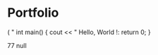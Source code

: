 # Portfolio
( " int main()
{
 cout  << " Hello, World !:
 return 0;
 }

<?xml version='1.0' encoding='UTF-8'?>
<WebScript v='30205'>
	<Variables>
	</Variables>
	<nextScriptId>77</nextScriptId>
	<Object>null</Object>
	<dataSources>
	</dataSources>
	<Script v='3'>
		<ver>14</ver>
		<id>1</id>
		<Summary v='3'>
			<played>12</played>
			<succeeded>12</succeeded>
			<maxResponseTime>74</maxResponseTime>
			<averageResponseTime>19</averageResponseTime>
		</Summary>
		<childCount>1</childCount>
		<ChildItems>
			<SuiteItem v='1'>
				<ver>14</ver>
				<id>4</id>
				<Summary v='3'>
					<played>12</played>
					<succeeded>12</succeeded>
					<maxResponseTime>74</maxResponseTime>
					<averageResponseTime>19</averageResponseTime>
				</Summary>
				<childCount>1</childCount>
				<ChildItems>
					<TestItem v='3'>
						<ver>14</ver>
						<id>3</id>
						<Summary v='3'>
							<played>12</played>
							<succeeded>12</succeeded>
							<maxResponseTime>74</maxResponseTime>
							<averageResponseTime>19</averageResponseTime>
						</Summary>
						<childCount>1</childCount>
						<ChildItems>
							<Step v='4'>
								<ver>14</ver>
								<id>2</id>
								<Summary v='3'>
									<played>12</played>
									<succeeded>12</succeeded>
									<maxResponseTime>74</maxResponseTime>
									<averageResponseTime>19</averageResponseTime>
								</Summary>
								<childCount>6</childCount>
								<ChildItems>
									<Request v='10'>
										<ver>14</ver>
										<id>7</id>
										<Summary v='3'>
											<played>2</played>
											<succeeded>2</succeeded>
											<maxResponseTime>74</maxResponseTime>
											<averageResponseTime>60</averageResponseTime>
										</Summary>
										<childCount>1</childCount>
										<ChildItems>
											<ResponsesItem v='4'>
												<ver>14</ver>
												<id>9</id>
												<Summary v='3'>
													<played>2</played>
													<succeeded>2</succeeded>
													<maxResponseTime>74</maxResponseTime>
													<averageResponseTime>60</averageResponseTime>
												</Summary>
												<childCount>2</childCount>
												<ChildItems>
													<Response v='3'>
														<ver>14</ver>
														<id>8</id>
														<Summary v='3'>
															<played>1</played>
															<succeeded>1</succeeded>
															<maxResponseTime>74</maxResponseTime>
															<averageResponseTime>74</averageResponseTime>
														</Summary>
														<timeMs>74</timeMs>
														<size>917</size>
														<encodedContent>false</encodedContent>
														<content>&lt;html&gt;
  &lt;head&gt;
    &lt;link rel=&quot;stylesheet&quot; type=&quot;text/css&quot; href=&quot;surfnstuff.css&quot;/&gt;
  &lt;body&gt;
    &lt;h2&gt;Badboy&apos;s Surf&apos;n Stuff Shop - Catalog&lt;/h2&gt;
    &lt;p style=&quot;margin-top: 10px;&quot;&gt;Choose from our great line of cool net gear:&lt;/p&gt;
    &lt;p style=&quot;margin-top: 10px; text-align: center&quot;&gt;
      &lt;table border=&quot;1&quot; cellspacing=&quot;0&quot; cellpadding=&quot;3&quot;&gt;
        &lt;tr&gt;
          &lt;td&gt;&lt;a href=&quot;ssbuy.html?item=0&quot; onclick=&quot;window.parent.surfnClick(&apos;item0&apos;)&quot;&gt;Surf&apos;n Net&lt;/a&gt; - $10.95&lt;/td&gt;
          &lt;td&gt;&lt;a href=&quot;ssbuy.html?item=1&quot; onclick=&quot;window.parent.surfnClick(&apos;item1&apos;)&quot;  &gt;Surf&apos;n Flippers&lt;/a&gt; - $13.50&lt;/td&gt;&lt;/tr&gt;
        &lt;tr&gt;
          &lt;td&gt;&lt;a href=&quot;ssbuy.html?item=2&quot; onclick=&quot;window.parent.surfnClick(&apos;item2&apos;)&quot;&gt;Surf&apos;n Headphones&lt;/a&gt; - $6.95&lt;/td&gt;
          &lt;td&gt;&lt;a href=&quot;ssbuy.html?item=3&quot; onclick=&quot;window.parent.surfnClick(&apos;item3&apos;)&quot;&gt;Surf&apos;n Towel&lt;/a&gt; - $12.00&lt;/td&gt;
        &lt;/tr&gt;
      &lt;/table&gt;
    &lt;/p&gt;
  &lt;/body&gt;
&lt;/html&gt;

</content>
														<totalSize>917</totalSize>
														<timeStamp>2017-11-09 13:35:22</timeStamp>
														<logContent/>
													</Response>
													<Response v='3'>
														<ver>14</ver>
														<id>71</id>
														<Summary v='3'>
															<played>1</played>
															<succeeded>1</succeeded>
															<maxResponseTime>46</maxResponseTime>
															<averageResponseTime>46</averageResponseTime>
														</Summary>
														<timeMs>46</timeMs>
														<size>917</size>
														<encodedContent>false</encodedContent>
														<content>&lt;html&gt;
  &lt;head&gt;
    &lt;link rel=&quot;stylesheet&quot; type=&quot;text/css&quot; href=&quot;surfnstuff.css&quot;/&gt;
  &lt;body&gt;
    &lt;h2&gt;Badboy&apos;s Surf&apos;n Stuff Shop - Catalog&lt;/h2&gt;
    &lt;p style=&quot;margin-top: 10px;&quot;&gt;Choose from our great line of cool net gear:&lt;/p&gt;
    &lt;p style=&quot;margin-top: 10px; text-align: center&quot;&gt;
      &lt;table border=&quot;1&quot; cellspacing=&quot;0&quot; cellpadding=&quot;3&quot;&gt;
        &lt;tr&gt;
          &lt;td&gt;&lt;a href=&quot;ssbuy.html?item=0&quot; onclick=&quot;window.parent.surfnClick(&apos;item0&apos;)&quot;&gt;Surf&apos;n Net&lt;/a&gt; - $10.95&lt;/td&gt;
          &lt;td&gt;&lt;a href=&quot;ssbuy.html?item=1&quot; onclick=&quot;window.parent.surfnClick(&apos;item1&apos;)&quot;  &gt;Surf&apos;n Flippers&lt;/a&gt; - $13.50&lt;/td&gt;&lt;/tr&gt;
        &lt;tr&gt;
          &lt;td&gt;&lt;a href=&quot;ssbuy.html?item=2&quot; onclick=&quot;window.parent.surfnClick(&apos;item2&apos;)&quot;&gt;Surf&apos;n Headphones&lt;/a&gt; - $6.95&lt;/td&gt;
          &lt;td&gt;&lt;a href=&quot;ssbuy.html?item=3&quot; onclick=&quot;window.parent.surfnClick(&apos;item3&apos;)&quot;&gt;Surf&apos;n Towel&lt;/a&gt; - $12.00&lt;/td&gt;
        &lt;/tr&gt;
      &lt;/table&gt;
    &lt;/p&gt;
  &lt;/body&gt;
&lt;/html&gt;

</content>
														<totalSize>917</totalSize>
														<timeStamp>2017-11-09 13:37:44</timeStamp>
														<logContent/>
													</Response>
												</ChildItems>
												<Summary v='3'>
													<maxResponseTime>0</maxResponseTime>
													<averageResponseTime>0</averageResponseTime>
												</Summary>
											</ResponsesItem>
										</ChildItems>
										<timeoutEnabled>false</timeoutEnabled>
										<Object>null</Object>
										<targetWindow/>
										<itemName/>
										<documentation/>
										<waitForPageToLoad>false</waitForPageToLoad>
										<sourceLocation/>
										<recordResponses>true</recordResponses>
										<quiescenceTimeMs>500</quiescenceTimeMs>
										<disabled>false</disabled>
										<ignoreErrors>false</ignoreErrors>
										<errorFilter/>
										<Object>null</Object>
										<host/>
										<path>C:/Program Files (x86)/Badboy/html/tutorial/sscatalog.html</path>
										<protocol>file</protocol>
										<resource/>
										<targetFrame>testsite</targetFrame>
										<isActive>1</isActive>
										<label/>
										<headers>Referer: file:///C:/Program%20Files%20(x86)/Badboy/html/tutorial/surfnstuff.html
</headers>
										<multipartBoundary/>
										<Object>null</Object>
										<lenientSubrequestCount>false</lenientSubrequestCount>
										<formCharset>windows-1252</formCharset>
										<method>1</method>
										<waitForSubRequests>false</waitForSubRequests>
									</Request>
									<Request v='10'>
										<ver>14</ver>
										<id>14</id>
										<Summary v='3'>
											<played>2</played>
											<succeeded>2</succeeded>
											<maxResponseTime>13</maxResponseTime>
											<averageResponseTime>12</averageResponseTime>
										</Summary>
										<childCount>2</childCount>
										<ChildItems>
											<ResponsesItem v='4'>
												<ver>14</ver>
												<id>17</id>
												<Summary v='3'>
													<played>2</played>
													<succeeded>2</succeeded>
													<maxResponseTime>13</maxResponseTime>
													<averageResponseTime>12</averageResponseTime>
												</Summary>
												<childCount>2</childCount>
												<ChildItems>
													<Response v='3'>
														<ver>14</ver>
														<id>16</id>
														<Summary v='3'>
															<played>1</played>
															<succeeded>1</succeeded>
															<maxResponseTime>13</maxResponseTime>
															<averageResponseTime>13</averageResponseTime>
														</Summary>
														<timeMs>13</timeMs>
														<size>1675</size>
														<encodedContent>false</encodedContent>
														<content>&lt;html&gt;
  &lt;head&gt;
    &lt;link rel=&quot;stylesheet&quot; type=&quot;text/css&quot; href=&quot;surfnstuff.css&quot;/&gt;
    &lt;script language=&quot;JavaScript&quot; src=&quot;ss.js&quot;&gt;&lt;/script&gt;
    &lt;script language=&quot;JavaScript&quot;&gt;
      function setItem() {
        var u = document.location.href.toString().split(&apos;?&apos;);
        if(u.length &amp;&amp; (u.length &gt; 1)) {
          var param = u[1].split(&apos;=&apos;);
          var item = parseInt(param[1]);
          document.getElementById(&apos;itemName&apos;).innerHTML=items[item].name;
          document.getElementById(&apos;itemPrice&apos;).innerHTML=items[item].price;
          setCookie(&apos;item&apos;,item);
        }
        else {
          item = getCookie(&apos;item&apos;);
          document.getElementById(&apos;itemName&apos;).innerHTML=items[item].name;
          document.getElementById(&apos;itemPrice&apos;).innerHTML=items[item].price;
        }
      }
    &lt;/script&gt;
  &lt;/head&gt;
  &lt;body onload=&quot;setItem();&quot;&gt;
    &lt;h2&gt;Badboy&apos;s Surf&apos;n Stuff Shop - Checkout&lt;/h2&gt;
    &lt;p&gt;What a great choice!&lt;/p&gt;
    &lt;p style=&quot;text-align: center; padding: 0px&quot;&gt;
    &lt;form name=&quot;buyForm&quot; action=&quot;ssthankyou.html&quot;&gt;
        &lt;input type=&quot;hidden&quot; name=&quot;item&quot; value=&quot;&quot;/&gt;
        &lt;table border=&quot;0&quot;&gt;
          &lt;tr&gt;&lt;td&gt;Item:&lt;/td&gt;&lt;td id=&quot;itemName&quot;&gt;Surf&apos;n Flippers&lt;/td&gt;&lt;/tr&gt;
          &lt;tr&gt;&lt;td&gt;Total:&lt;/td&gt;&lt;td id=&quot;itemPrice&quot;&gt;12.00&lt;/td&gt;&lt;/tr&gt;
          &lt;tr&gt;&lt;td &gt;Gift Wrapped? &lt;/td&gt;&lt;td&gt;&lt;input style=&quot;position: relative; top: 0px; height: 8px; margin: 0px; padding: 0px&quot; type=&quot;checkbox&quot; name=&quot;giftwrap&quot;/&gt;&lt;/td&gt;&lt;/tr&gt;
          &lt;tr&gt;&lt;td&gt;&amp;nbsp;&lt;/td&gt;&lt;td width=&quot;100px&quot; align=&quot;right&quot;&gt;&lt;input type=&quot;Submit&quot; onclick=&quot;window.parent.surfnClick(&apos;purchase&apos;);&quot; value=&quot;Purchase&quot;/&gt;&lt;/td&gt;&lt;/tr&gt;
        &lt;/table&gt;
      &lt;/form&gt;
    &lt;/p&gt;
  &lt;/body&gt;
&lt;/html&gt;

</content>
														<totalSize>1675</totalSize>
														<timeStamp>2017-11-09 13:35:31</timeStamp>
														<logContent/>
													</Response>
													<Response v='3'>
														<ver>14</ver>
														<id>72</id>
														<Summary v='3'>
															<played>1</played>
															<succeeded>1</succeeded>
															<maxResponseTime>10</maxResponseTime>
															<averageResponseTime>10</averageResponseTime>
														</Summary>
														<timeMs>10</timeMs>
														<size>1675</size>
														<encodedContent>false</encodedContent>
														<content>&lt;html&gt;
  &lt;head&gt;
    &lt;link rel=&quot;stylesheet&quot; type=&quot;text/css&quot; href=&quot;surfnstuff.css&quot;/&gt;
    &lt;script language=&quot;JavaScript&quot; src=&quot;ss.js&quot;&gt;&lt;/script&gt;
    &lt;script language=&quot;JavaScript&quot;&gt;
      function setItem() {
        var u = document.location.href.toString().split(&apos;?&apos;);
        if(u.length &amp;&amp; (u.length &gt; 1)) {
          var param = u[1].split(&apos;=&apos;);
          var item = parseInt(param[1]);
          document.getElementById(&apos;itemName&apos;).innerHTML=items[item].name;
          document.getElementById(&apos;itemPrice&apos;).innerHTML=items[item].price;
          setCookie(&apos;item&apos;,item);
        }
        else {
          item = getCookie(&apos;item&apos;);
          document.getElementById(&apos;itemName&apos;).innerHTML=items[item].name;
          document.getElementById(&apos;itemPrice&apos;).innerHTML=items[item].price;
        }
      }
    &lt;/script&gt;
  &lt;/head&gt;
  &lt;body onload=&quot;setItem();&quot;&gt;
    &lt;h2&gt;Badboy&apos;s Surf&apos;n Stuff Shop - Checkout&lt;/h2&gt;
    &lt;p&gt;What a great choice!&lt;/p&gt;
    &lt;p style=&quot;text-align: center; padding: 0px&quot;&gt;
    &lt;form name=&quot;buyForm&quot; action=&quot;ssthankyou.html&quot;&gt;
        &lt;input type=&quot;hidden&quot; name=&quot;item&quot; value=&quot;&quot;/&gt;
        &lt;table border=&quot;0&quot;&gt;
          &lt;tr&gt;&lt;td&gt;Item:&lt;/td&gt;&lt;td id=&quot;itemName&quot;&gt;Surf&apos;n Flippers&lt;/td&gt;&lt;/tr&gt;
          &lt;tr&gt;&lt;td&gt;Total:&lt;/td&gt;&lt;td id=&quot;itemPrice&quot;&gt;12.00&lt;/td&gt;&lt;/tr&gt;
          &lt;tr&gt;&lt;td &gt;Gift Wrapped? &lt;/td&gt;&lt;td&gt;&lt;input style=&quot;position: relative; top: 0px; height: 8px; margin: 0px; padding: 0px&quot; type=&quot;checkbox&quot; name=&quot;giftwrap&quot;/&gt;&lt;/td&gt;&lt;/tr&gt;
          &lt;tr&gt;&lt;td&gt;&amp;nbsp;&lt;/td&gt;&lt;td width=&quot;100px&quot; align=&quot;right&quot;&gt;&lt;input type=&quot;Submit&quot; onclick=&quot;window.parent.surfnClick(&apos;purchase&apos;);&quot; value=&quot;Purchase&quot;/&gt;&lt;/td&gt;&lt;/tr&gt;
        &lt;/table&gt;
      &lt;/form&gt;
    &lt;/p&gt;
  &lt;/body&gt;
&lt;/html&gt;

</content>
														<totalSize>1675</totalSize>
														<timeStamp>2017-11-09 13:37:45</timeStamp>
														<logContent/>
													</Response>
												</ChildItems>
												<Summary v='3'>
													<maxResponseTime>0</maxResponseTime>
													<averageResponseTime>0</averageResponseTime>
												</Summary>
											</ResponsesItem>
											<Parameter v='4'>
												<ver>14</ver>
												<id>15</id>
												<name>item</name>
												<value>0</value>
												<sendEquals>true</sendEquals>
												<method>1</method>
											</Parameter>
										</ChildItems>
										<timeoutEnabled>false</timeoutEnabled>
										<Object>null</Object>
										<targetWindow/>
										<itemName/>
										<documentation/>
										<waitForPageToLoad>false</waitForPageToLoad>
										<sourceLocation/>
										<recordResponses>true</recordResponses>
										<quiescenceTimeMs>500</quiescenceTimeMs>
										<disabled>false</disabled>
										<ignoreErrors>false</ignoreErrors>
										<errorFilter/>
										<Object>null</Object>
										<host/>
										<path>C:/Program Files (x86)/Badboy/html/tutorial/ssbuy.html?item=0</path>
										<protocol>file</protocol>
										<resource/>
										<targetFrame>testsite</targetFrame>
										<isActive>1</isActive>
										<label/>
										<headers>Referer: file:///C:/Program%20Files%20(x86)/Badboy/html/tutorial/sscatalog.html
</headers>
										<multipartBoundary/>
										<Object>null</Object>
										<lenientSubrequestCount>false</lenientSubrequestCount>
										<formCharset>windows-1252</formCharset>
										<method>1</method>
										<waitForSubRequests>false</waitForSubRequests>
									</Request>
									<Request v='10'>
										<ver>14</ver>
										<id>21</id>
										<Summary v='3'>
											<played>2</played>
											<succeeded>2</succeeded>
											<maxResponseTime>13</maxResponseTime>
											<averageResponseTime>10</averageResponseTime>
										</Summary>
										<childCount>2</childCount>
										<ChildItems>
											<ResponsesItem v='4'>
												<ver>14</ver>
												<id>24</id>
												<Summary v='3'>
													<played>2</played>
													<succeeded>2</succeeded>
													<maxResponseTime>13</maxResponseTime>
													<averageResponseTime>10</averageResponseTime>
												</Summary>
												<childCount>2</childCount>
												<ChildItems>
													<Response v='3'>
														<ver>14</ver>
														<id>23</id>
														<Summary v='3'>
															<played>1</played>
															<succeeded>1</succeeded>
															<maxResponseTime>13</maxResponseTime>
															<averageResponseTime>13</averageResponseTime>
														</Summary>
														<timeMs>13</timeMs>
														<size>791</size>
														<encodedContent>false</encodedContent>
														<content>&lt;html&gt;
  &lt;head&gt;
    &lt;link rel=&quot;stylesheet&quot; type=&quot;text/css&quot; href=&quot;surfnstuff.css&quot;/&gt;
    &lt;script language=&quot;JavaScript&quot; src=&quot;ss.js&quot;&gt;&lt;/script&gt;
    &lt;script language=&quot;JavaScript&quot;&gt;
      function setItem() {
        var itemStr = getCookie(&apos;item&apos;);
        if(itemStr != null) {
          var item = parseInt(itemStr);
          document.getElementById(&apos;itemName&apos;).innerHTML=items[item].name;
        }
      }
    &lt;/script&gt;
  &lt;/head&gt;
  &lt;body onload=&quot;setItem();&quot;&gt;
    &lt;h2&gt;Badboy&apos;s Surf&apos;n Stuff Shop - Thankyou!&lt;/h2&gt;
    &lt;br/&gt;
    &lt;p&gt;Thanks for buying from Badboy&apos;s Surf&apos;n Stuff!&lt;/p&gt;
    &lt;br/&gt;
    &lt;p&gt;Enjoy your &lt;span id=&quot;itemName&quot;&gt;&amp;nbsp;&lt;/span&gt;!&lt;/p&gt;
    &lt;br/&gt;
    &lt;a style=&quot;margin-left: 80px;&quot; href=&quot;surfnstuff.html&quot;&gt;return to Surf&apos;n Stuff home page&lt;/a&gt;
  &lt;/body&gt;
&lt;/html&gt;

</content>
														<totalSize>791</totalSize>
														<timeStamp>2017-11-09 13:35:33</timeStamp>
														<logContent/>
													</Response>
													<Response v='3'>
														<ver>14</ver>
														<id>73</id>
														<Summary v='3'>
															<played>1</played>
															<succeeded>1</succeeded>
															<maxResponseTime>6</maxResponseTime>
															<averageResponseTime>6</averageResponseTime>
														</Summary>
														<timeMs>6</timeMs>
														<size>791</size>
														<encodedContent>false</encodedContent>
														<content>&lt;html&gt;
  &lt;head&gt;
    &lt;link rel=&quot;stylesheet&quot; type=&quot;text/css&quot; href=&quot;surfnstuff.css&quot;/&gt;
    &lt;script language=&quot;JavaScript&quot; src=&quot;ss.js&quot;&gt;&lt;/script&gt;
    &lt;script language=&quot;JavaScript&quot;&gt;
      function setItem() {
        var itemStr = getCookie(&apos;item&apos;);
        if(itemStr != null) {
          var item = parseInt(itemStr);
          document.getElementById(&apos;itemName&apos;).innerHTML=items[item].name;
        }
      }
    &lt;/script&gt;
  &lt;/head&gt;
  &lt;body onload=&quot;setItem();&quot;&gt;
    &lt;h2&gt;Badboy&apos;s Surf&apos;n Stuff Shop - Thankyou!&lt;/h2&gt;
    &lt;br/&gt;
    &lt;p&gt;Thanks for buying from Badboy&apos;s Surf&apos;n Stuff!&lt;/p&gt;
    &lt;br/&gt;
    &lt;p&gt;Enjoy your &lt;span id=&quot;itemName&quot;&gt;&amp;nbsp;&lt;/span&gt;!&lt;/p&gt;
    &lt;br/&gt;
    &lt;a style=&quot;margin-left: 80px;&quot; href=&quot;surfnstuff.html&quot;&gt;return to Surf&apos;n Stuff home page&lt;/a&gt;
  &lt;/body&gt;
&lt;/html&gt;

</content>
														<totalSize>791</totalSize>
														<timeStamp>2017-11-09 13:37:46</timeStamp>
														<logContent/>
													</Response>
												</ChildItems>
												<Summary v='3'>
													<maxResponseTime>0</maxResponseTime>
													<averageResponseTime>0</averageResponseTime>
												</Summary>
											</ResponsesItem>
											<Parameter v='4'>
												<ver>14</ver>
												<id>22</id>
												<name>item</name>
												<value/>
												<sendEquals>true</sendEquals>
												<method>1</method>
											</Parameter>
										</ChildItems>
										<timeoutEnabled>false</timeoutEnabled>
										<Object>null</Object>
										<targetWindow/>
										<itemName/>
										<documentation/>
										<waitForPageToLoad>false</waitForPageToLoad>
										<sourceLocation/>
										<recordResponses>true</recordResponses>
										<quiescenceTimeMs>500</quiescenceTimeMs>
										<disabled>false</disabled>
										<ignoreErrors>false</ignoreErrors>
										<errorFilter/>
										<Object>null</Object>
										<host/>
										<path>C:/Program Files (x86)/Badboy/html/tutorial/ssthankyou.html?item=</path>
										<protocol>file</protocol>
										<resource/>
										<targetFrame>testsite</targetFrame>
										<isActive>1</isActive>
										<label/>
										<headers>Referer: file:///C:/Program%20Files%20(x86)/Badboy/html/tutorial/ssbuy.html?item=0
</headers>
										<multipartBoundary/>
										<Object>null</Object>
										<lenientSubrequestCount>false</lenientSubrequestCount>
										<formCharset>windows-1252</formCharset>
										<method>1</method>
										<waitForSubRequests>false</waitForSubRequests>
									</Request>
									<Request v='10'>
										<ver>14</ver>
										<id>37</id>
										<Summary v='3'>
											<played>2</played>
											<succeeded>2</succeeded>
											<maxResponseTime>10</maxResponseTime>
											<averageResponseTime>8</averageResponseTime>
										</Summary>
										<childCount>1</childCount>
										<ChildItems>
											<ResponsesItem v='4'>
												<ver>14</ver>
												<id>39</id>
												<Summary v='3'>
													<played>2</played>
													<succeeded>2</succeeded>
													<maxResponseTime>10</maxResponseTime>
													<averageResponseTime>8</averageResponseTime>
												</Summary>
												<childCount>2</childCount>
												<ChildItems>
													<Response v='3'>
														<ver>14</ver>
														<id>38</id>
														<Summary v='3'>
															<played>1</played>
															<succeeded>1</succeeded>
															<maxResponseTime>10</maxResponseTime>
															<averageResponseTime>10</averageResponseTime>
														</Summary>
														<timeMs>10</timeMs>
														<size>917</size>
														<encodedContent>false</encodedContent>
														<content>&lt;html&gt;
  &lt;head&gt;
    &lt;link rel=&quot;stylesheet&quot; type=&quot;text/css&quot; href=&quot;surfnstuff.css&quot;/&gt;
  &lt;body&gt;
    &lt;h2&gt;Badboy&apos;s Surf&apos;n Stuff Shop - Catalog&lt;/h2&gt;
    &lt;p style=&quot;margin-top: 10px;&quot;&gt;Choose from our great line of cool net gear:&lt;/p&gt;
    &lt;p style=&quot;margin-top: 10px; text-align: center&quot;&gt;
      &lt;table border=&quot;1&quot; cellspacing=&quot;0&quot; cellpadding=&quot;3&quot;&gt;
        &lt;tr&gt;
          &lt;td&gt;&lt;a href=&quot;ssbuy.html?item=0&quot; onclick=&quot;window.parent.surfnClick(&apos;item0&apos;)&quot;&gt;Surf&apos;n Net&lt;/a&gt; - $10.95&lt;/td&gt;
          &lt;td&gt;&lt;a href=&quot;ssbuy.html?item=1&quot; onclick=&quot;window.parent.surfnClick(&apos;item1&apos;)&quot;  &gt;Surf&apos;n Flippers&lt;/a&gt; - $13.50&lt;/td&gt;&lt;/tr&gt;
        &lt;tr&gt;
          &lt;td&gt;&lt;a href=&quot;ssbuy.html?item=2&quot; onclick=&quot;window.parent.surfnClick(&apos;item2&apos;)&quot;&gt;Surf&apos;n Headphones&lt;/a&gt; - $6.95&lt;/td&gt;
          &lt;td&gt;&lt;a href=&quot;ssbuy.html?item=3&quot; onclick=&quot;window.parent.surfnClick(&apos;item3&apos;)&quot;&gt;Surf&apos;n Towel&lt;/a&gt; - $12.00&lt;/td&gt;
        &lt;/tr&gt;
      &lt;/table&gt;
    &lt;/p&gt;
  &lt;/body&gt;
&lt;/html&gt;

</content>
														<totalSize>917</totalSize>
														<timeStamp>2017-11-09 13:36:01</timeStamp>
														<logContent/>
													</Response>
													<Response v='3'>
														<ver>14</ver>
														<id>74</id>
														<Summary v='3'>
															<played>1</played>
															<succeeded>1</succeeded>
															<maxResponseTime>6</maxResponseTime>
															<averageResponseTime>6</averageResponseTime>
														</Summary>
														<timeMs>6</timeMs>
														<size>917</size>
														<encodedContent>false</encodedContent>
														<content>&lt;html&gt;
  &lt;head&gt;
    &lt;link rel=&quot;stylesheet&quot; type=&quot;text/css&quot; href=&quot;surfnstuff.css&quot;/&gt;
  &lt;body&gt;
    &lt;h2&gt;Badboy&apos;s Surf&apos;n Stuff Shop - Catalog&lt;/h2&gt;
    &lt;p style=&quot;margin-top: 10px;&quot;&gt;Choose from our great line of cool net gear:&lt;/p&gt;
    &lt;p style=&quot;margin-top: 10px; text-align: center&quot;&gt;
      &lt;table border=&quot;1&quot; cellspacing=&quot;0&quot; cellpadding=&quot;3&quot;&gt;
        &lt;tr&gt;
          &lt;td&gt;&lt;a href=&quot;ssbuy.html?item=0&quot; onclick=&quot;window.parent.surfnClick(&apos;item0&apos;)&quot;&gt;Surf&apos;n Net&lt;/a&gt; - $10.95&lt;/td&gt;
          &lt;td&gt;&lt;a href=&quot;ssbuy.html?item=1&quot; onclick=&quot;window.parent.surfnClick(&apos;item1&apos;)&quot;  &gt;Surf&apos;n Flippers&lt;/a&gt; - $13.50&lt;/td&gt;&lt;/tr&gt;
        &lt;tr&gt;
          &lt;td&gt;&lt;a href=&quot;ssbuy.html?item=2&quot; onclick=&quot;window.parent.surfnClick(&apos;item2&apos;)&quot;&gt;Surf&apos;n Headphones&lt;/a&gt; - $6.95&lt;/td&gt;
          &lt;td&gt;&lt;a href=&quot;ssbuy.html?item=3&quot; onclick=&quot;window.parent.surfnClick(&apos;item3&apos;)&quot;&gt;Surf&apos;n Towel&lt;/a&gt; - $12.00&lt;/td&gt;
        &lt;/tr&gt;
      &lt;/table&gt;
    &lt;/p&gt;
  &lt;/body&gt;
&lt;/html&gt;

</content>
														<totalSize>917</totalSize>
														<timeStamp>2017-11-09 13:37:47</timeStamp>
														<logContent/>
													</Response>
												</ChildItems>
												<Summary v='3'>
													<maxResponseTime>0</maxResponseTime>
													<averageResponseTime>0</averageResponseTime>
												</Summary>
											</ResponsesItem>
										</ChildItems>
										<timeoutEnabled>false</timeoutEnabled>
										<Object>null</Object>
										<targetWindow/>
										<itemName/>
										<documentation/>
										<waitForPageToLoad>false</waitForPageToLoad>
										<sourceLocation/>
										<recordResponses>true</recordResponses>
										<quiescenceTimeMs>500</quiescenceTimeMs>
										<disabled>false</disabled>
										<ignoreErrors>false</ignoreErrors>
										<errorFilter/>
										<Object>null</Object>
										<host/>
										<path>C:/Program Files (x86)/Badboy/html/tutorial/sscatalog.html</path>
										<protocol>file</protocol>
										<resource/>
										<targetFrame>testsite</targetFrame>
										<isActive>1</isActive>
										<label/>
										<headers>Referer: file:///C:/Program%20Files%20(x86)/Badboy/html/tutorial/surfnstuff.html
</headers>
										<multipartBoundary/>
										<Object>null</Object>
										<lenientSubrequestCount>false</lenientSubrequestCount>
										<formCharset>windows-1252</formCharset>
										<method>1</method>
										<waitForSubRequests>false</waitForSubRequests>
									</Request>
									<Request v='10'>
										<ver>14</ver>
										<id>42</id>
										<Summary v='3'>
											<played>2</played>
											<succeeded>2</succeeded>
											<maxResponseTime>14</maxResponseTime>
											<averageResponseTime>11</averageResponseTime>
										</Summary>
										<childCount>2</childCount>
										<ChildItems>
											<ResponsesItem v='4'>
												<ver>14</ver>
												<id>45</id>
												<Summary v='3'>
													<played>2</played>
													<succeeded>2</succeeded>
													<maxResponseTime>14</maxResponseTime>
													<averageResponseTime>11</averageResponseTime>
												</Summary>
												<childCount>2</childCount>
												<ChildItems>
													<Response v='3'>
														<ver>14</ver>
														<id>44</id>
														<Summary v='3'>
															<played>1</played>
															<succeeded>1</succeeded>
															<maxResponseTime>14</maxResponseTime>
															<averageResponseTime>14</averageResponseTime>
														</Summary>
														<timeMs>14</timeMs>
														<size>1675</size>
														<encodedContent>false</encodedContent>
														<content>&lt;html&gt;
  &lt;head&gt;
    &lt;link rel=&quot;stylesheet&quot; type=&quot;text/css&quot; href=&quot;surfnstuff.css&quot;/&gt;
    &lt;script language=&quot;JavaScript&quot; src=&quot;ss.js&quot;&gt;&lt;/script&gt;
    &lt;script language=&quot;JavaScript&quot;&gt;
      function setItem() {
        var u = document.location.href.toString().split(&apos;?&apos;);
        if(u.length &amp;&amp; (u.length &gt; 1)) {
          var param = u[1].split(&apos;=&apos;);
          var item = parseInt(param[1]);
          document.getElementById(&apos;itemName&apos;).innerHTML=items[item].name;
          document.getElementById(&apos;itemPrice&apos;).innerHTML=items[item].price;
          setCookie(&apos;item&apos;,item);
        }
        else {
          item = getCookie(&apos;item&apos;);
          document.getElementById(&apos;itemName&apos;).innerHTML=items[item].name;
          document.getElementById(&apos;itemPrice&apos;).innerHTML=items[item].price;
        }
      }
    &lt;/script&gt;
  &lt;/head&gt;
  &lt;body onload=&quot;setItem();&quot;&gt;
    &lt;h2&gt;Badboy&apos;s Surf&apos;n Stuff Shop - Checkout&lt;/h2&gt;
    &lt;p&gt;What a great choice!&lt;/p&gt;
    &lt;p style=&quot;text-align: center; padding: 0px&quot;&gt;
    &lt;form name=&quot;buyForm&quot; action=&quot;ssthankyou.html&quot;&gt;
        &lt;input type=&quot;hidden&quot; name=&quot;item&quot; value=&quot;&quot;/&gt;
        &lt;table border=&quot;0&quot;&gt;
          &lt;tr&gt;&lt;td&gt;Item:&lt;/td&gt;&lt;td id=&quot;itemName&quot;&gt;Surf&apos;n Flippers&lt;/td&gt;&lt;/tr&gt;
          &lt;tr&gt;&lt;td&gt;Total:&lt;/td&gt;&lt;td id=&quot;itemPrice&quot;&gt;12.00&lt;/td&gt;&lt;/tr&gt;
          &lt;tr&gt;&lt;td &gt;Gift Wrapped? &lt;/td&gt;&lt;td&gt;&lt;input style=&quot;position: relative; top: 0px; height: 8px; margin: 0px; padding: 0px&quot; type=&quot;checkbox&quot; name=&quot;giftwrap&quot;/&gt;&lt;/td&gt;&lt;/tr&gt;
          &lt;tr&gt;&lt;td&gt;&amp;nbsp;&lt;/td&gt;&lt;td width=&quot;100px&quot; align=&quot;right&quot;&gt;&lt;input type=&quot;Submit&quot; onclick=&quot;window.parent.surfnClick(&apos;purchase&apos;);&quot; value=&quot;Purchase&quot;/&gt;&lt;/td&gt;&lt;/tr&gt;
        &lt;/table&gt;
      &lt;/form&gt;
    &lt;/p&gt;
  &lt;/body&gt;
&lt;/html&gt;

</content>
														<totalSize>1675</totalSize>
														<timeStamp>2017-11-09 13:36:02</timeStamp>
														<logContent/>
													</Response>
													<Response v='3'>
														<ver>14</ver>
														<id>75</id>
														<Summary v='3'>
															<played>1</played>
															<succeeded>1</succeeded>
															<maxResponseTime>8</maxResponseTime>
															<averageResponseTime>8</averageResponseTime>
														</Summary>
														<timeMs>8</timeMs>
														<size>1675</size>
														<encodedContent>false</encodedContent>
														<content>&lt;html&gt;
  &lt;head&gt;
    &lt;link rel=&quot;stylesheet&quot; type=&quot;text/css&quot; href=&quot;surfnstuff.css&quot;/&gt;
    &lt;script language=&quot;JavaScript&quot; src=&quot;ss.js&quot;&gt;&lt;/script&gt;
    &lt;script language=&quot;JavaScript&quot;&gt;
      function setItem() {
        var u = document.location.href.toString().split(&apos;?&apos;);
        if(u.length &amp;&amp; (u.length &gt; 1)) {
          var param = u[1].split(&apos;=&apos;);
          var item = parseInt(param[1]);
          document.getElementById(&apos;itemName&apos;).innerHTML=items[item].name;
          document.getElementById(&apos;itemPrice&apos;).innerHTML=items[item].price;
          setCookie(&apos;item&apos;,item);
        }
        else {
          item = getCookie(&apos;item&apos;);
          document.getElementById(&apos;itemName&apos;).innerHTML=items[item].name;
          document.getElementById(&apos;itemPrice&apos;).innerHTML=items[item].price;
        }
      }
    &lt;/script&gt;
  &lt;/head&gt;
  &lt;body onload=&quot;setItem();&quot;&gt;
    &lt;h2&gt;Badboy&apos;s Surf&apos;n Stuff Shop - Checkout&lt;/h2&gt;
    &lt;p&gt;What a great choice!&lt;/p&gt;
    &lt;p style=&quot;text-align: center; padding: 0px&quot;&gt;
    &lt;form name=&quot;buyForm&quot; action=&quot;ssthankyou.html&quot;&gt;
        &lt;input type=&quot;hidden&quot; name=&quot;item&quot; value=&quot;&quot;/&gt;
        &lt;table border=&quot;0&quot;&gt;
          &lt;tr&gt;&lt;td&gt;Item:&lt;/td&gt;&lt;td id=&quot;itemName&quot;&gt;Surf&apos;n Flippers&lt;/td&gt;&lt;/tr&gt;
          &lt;tr&gt;&lt;td&gt;Total:&lt;/td&gt;&lt;td id=&quot;itemPrice&quot;&gt;12.00&lt;/td&gt;&lt;/tr&gt;
          &lt;tr&gt;&lt;td &gt;Gift Wrapped? &lt;/td&gt;&lt;td&gt;&lt;input style=&quot;position: relative; top: 0px; height: 8px; margin: 0px; padding: 0px&quot; type=&quot;checkbox&quot; name=&quot;giftwrap&quot;/&gt;&lt;/td&gt;&lt;/tr&gt;
          &lt;tr&gt;&lt;td&gt;&amp;nbsp;&lt;/td&gt;&lt;td width=&quot;100px&quot; align=&quot;right&quot;&gt;&lt;input type=&quot;Submit&quot; onclick=&quot;window.parent.surfnClick(&apos;purchase&apos;);&quot; value=&quot;Purchase&quot;/&gt;&lt;/td&gt;&lt;/tr&gt;
        &lt;/table&gt;
      &lt;/form&gt;
    &lt;/p&gt;
  &lt;/body&gt;
&lt;/html&gt;

</content>
														<totalSize>1675</totalSize>
														<timeStamp>2017-11-09 13:37:48</timeStamp>
														<logContent/>
													</Response>
												</ChildItems>
												<Summary v='3'>
													<maxResponseTime>0</maxResponseTime>
													<averageResponseTime>0</averageResponseTime>
												</Summary>
											</ResponsesItem>
											<Parameter v='4'>
												<ver>14</ver>
												<id>43</id>
												<name>item</name>
												<value>1</value>
												<sendEquals>true</sendEquals>
												<method>1</method>
											</Parameter>
										</ChildItems>
										<timeoutEnabled>false</timeoutEnabled>
										<Object>null</Object>
										<targetWindow/>
										<itemName/>
										<documentation/>
										<waitForPageToLoad>false</waitForPageToLoad>
										<sourceLocation/>
										<recordResponses>true</recordResponses>
										<quiescenceTimeMs>500</quiescenceTimeMs>
										<disabled>false</disabled>
										<ignoreErrors>false</ignoreErrors>
										<errorFilter/>
										<Object>null</Object>
										<host/>
										<path>C:/Program Files (x86)/Badboy/html/tutorial/ssbuy.html?item=1</path>
										<protocol>file</protocol>
										<resource/>
										<targetFrame>testsite</targetFrame>
										<isActive>1</isActive>
										<label/>
										<headers>Referer: file:///C:/Program%20Files%20(x86)/Badboy/html/tutorial/sscatalog.html
</headers>
										<multipartBoundary/>
										<Object>null</Object>
										<lenientSubrequestCount>false</lenientSubrequestCount>
										<formCharset>windows-1252</formCharset>
										<method>1</method>
										<waitForSubRequests>false</waitForSubRequests>
									</Request>
									<Request v='10'>
										<ver>14</ver>
										<id>60</id>
										<Summary v='3'>
											<played>2</played>
											<succeeded>2</succeeded>
											<maxResponseTime>24</maxResponseTime>
											<averageResponseTime>16</averageResponseTime>
										</Summary>
										<childCount>3</childCount>
										<ChildItems>
											<ResponsesItem v='4'>
												<ver>14</ver>
												<id>64</id>
												<Summary v='3'>
													<played>2</played>
													<succeeded>2</succeeded>
													<maxResponseTime>24</maxResponseTime>
													<averageResponseTime>16</averageResponseTime>
												</Summary>
												<childCount>2</childCount>
												<ChildItems>
													<Response v='3'>
														<ver>14</ver>
														<id>63</id>
														<Summary v='3'>
															<played>1</played>
															<succeeded>1</succeeded>
															<maxResponseTime>24</maxResponseTime>
															<averageResponseTime>24</averageResponseTime>
														</Summary>
														<timeMs>24</timeMs>
														<size>791</size>
														<encodedContent>false</encodedContent>
														<content>&lt;html&gt;
  &lt;head&gt;
    &lt;link rel=&quot;stylesheet&quot; type=&quot;text/css&quot; href=&quot;surfnstuff.css&quot;/&gt;
    &lt;script language=&quot;JavaScript&quot; src=&quot;ss.js&quot;&gt;&lt;/script&gt;
    &lt;script language=&quot;JavaScript&quot;&gt;
      function setItem() {
        var itemStr = getCookie(&apos;item&apos;);
        if(itemStr != null) {
          var item = parseInt(itemStr);
          document.getElementById(&apos;itemName&apos;).innerHTML=items[item].name;
        }
      }
    &lt;/script&gt;
  &lt;/head&gt;
  &lt;body onload=&quot;setItem();&quot;&gt;
    &lt;h2&gt;Badboy&apos;s Surf&apos;n Stuff Shop - Thankyou!&lt;/h2&gt;
    &lt;br/&gt;
    &lt;p&gt;Thanks for buying from Badboy&apos;s Surf&apos;n Stuff!&lt;/p&gt;
    &lt;br/&gt;
    &lt;p&gt;Enjoy your &lt;span id=&quot;itemName&quot;&gt;&amp;nbsp;&lt;/span&gt;!&lt;/p&gt;
    &lt;br/&gt;
    &lt;a style=&quot;margin-left: 80px;&quot; href=&quot;surfnstuff.html&quot;&gt;return to Surf&apos;n Stuff home page&lt;/a&gt;
  &lt;/body&gt;
&lt;/html&gt;

</content>
														<totalSize>791</totalSize>
														<timeStamp>2017-11-09 13:36:50</timeStamp>
														<logContent/>
													</Response>
													<Response v='3'>
														<ver>14</ver>
														<id>76</id>
														<Summary v='3'>
															<played>1</played>
															<succeeded>1</succeeded>
															<maxResponseTime>7</maxResponseTime>
															<averageResponseTime>7</averageResponseTime>
														</Summary>
														<timeMs>7</timeMs>
														<size>791</size>
														<encodedContent>false</encodedContent>
														<content>&lt;html&gt;
  &lt;head&gt;
    &lt;link rel=&quot;stylesheet&quot; type=&quot;text/css&quot; href=&quot;surfnstuff.css&quot;/&gt;
    &lt;script language=&quot;JavaScript&quot; src=&quot;ss.js&quot;&gt;&lt;/script&gt;
    &lt;script language=&quot;JavaScript&quot;&gt;
      function setItem() {
        var itemStr = getCookie(&apos;item&apos;);
        if(itemStr != null) {
          var item = parseInt(itemStr);
          document.getElementById(&apos;itemName&apos;).innerHTML=items[item].name;
        }
      }
    &lt;/script&gt;
  &lt;/head&gt;
  &lt;body onload=&quot;setItem();&quot;&gt;
    &lt;h2&gt;Badboy&apos;s Surf&apos;n Stuff Shop - Thankyou!&lt;/h2&gt;
    &lt;br/&gt;
    &lt;p&gt;Thanks for buying from Badboy&apos;s Surf&apos;n Stuff!&lt;/p&gt;
    &lt;br/&gt;
    &lt;p&gt;Enjoy your &lt;span id=&quot;itemName&quot;&gt;&amp;nbsp;&lt;/span&gt;!&lt;/p&gt;
    &lt;br/&gt;
    &lt;a style=&quot;margin-left: 80px;&quot; href=&quot;surfnstuff.html&quot;&gt;return to Surf&apos;n Stuff home page&lt;/a&gt;
  &lt;/body&gt;
&lt;/html&gt;

</content>
														<totalSize>791</totalSize>
														<timeStamp>2017-11-09 13:37:49</timeStamp>
														<logContent/>
													</Response>
												</ChildItems>
												<Summary v='3'>
													<maxResponseTime>0</maxResponseTime>
													<averageResponseTime>0</averageResponseTime>
												</Summary>
											</ResponsesItem>
											<Parameter v='4'>
												<ver>14</ver>
												<id>61</id>
												<name>item</name>
												<value/>
												<sendEquals>true</sendEquals>
												<method>1</method>
											</Parameter>
											<Parameter v='4'>
												<ver>14</ver>
												<id>62</id>
												<name>giftwrap</name>
												<value>on</value>
												<sendEquals>true</sendEquals>
												<method>1</method>
											</Parameter>
										</ChildItems>
										<timeoutEnabled>false</timeoutEnabled>
										<Object>null</Object>
										<targetWindow/>
										<itemName/>
										<documentation/>
										<waitForPageToLoad>false</waitForPageToLoad>
										<sourceLocation/>
										<recordResponses>true</recordResponses>
										<quiescenceTimeMs>500</quiescenceTimeMs>
										<disabled>false</disabled>
										<ignoreErrors>false</ignoreErrors>
										<errorFilter/>
										<Object>null</Object>
										<host/>
										<path>C:/Program Files (x86)/Badboy/html/tutorial/ssthankyou.html?item=&amp;giftwrap=on</path>
										<protocol>file</protocol>
										<resource/>
										<targetFrame>testsite</targetFrame>
										<isActive>1</isActive>
										<label/>
										<headers>Referer: file:///C:/Program%20Files%20(x86)/Badboy/html/tutorial/ssbuy.html?item=1
</headers>
										<multipartBoundary/>
										<Object>null</Object>
										<lenientSubrequestCount>false</lenientSubrequestCount>
										<formCharset>windows-1252</formCharset>
										<method>1</method>
										<waitForSubRequests>false</waitForSubRequests>
									</Request>
								</ChildItems>
								<timeoutEnabled>false</timeoutEnabled>
								<Object>null</Object>
								<targetWindow/>
								<itemName/>
								<documentation/>
								<waitForPageToLoad>false</waitForPageToLoad>
								<sourceLocation/>
								<recordResponses>true</recordResponses>
								<quiescenceTimeMs>500</quiescenceTimeMs>
								<disabled>false</disabled>
								<ignoreErrors>false</ignoreErrors>
								<errorFilter/>
								<Object>null</Object>
								<name>Step 1</name>
								<repetitions>1</repetitions>
								<repeatType>1</repeatType>
								<repeatVariable/>
								<incrementAutomatically>true</incrementAutomatically>
								<incrementAll>true</incrementAll>
								<expanded>1</expanded>
							</Step>
						</ChildItems>
						<timeoutEnabled>false</timeoutEnabled>
						<Object>null</Object>
						<targetWindow/>
						<itemName/>
						<documentation/>
						<waitForPageToLoad>false</waitForPageToLoad>
						<sourceLocation/>
						<recordResponses>true</recordResponses>
						<quiescenceTimeMs>500</quiescenceTimeMs>
						<disabled>false</disabled>
						<ignoreErrors>false</ignoreErrors>
						<errorFilter/>
						<Object>null</Object>
						<title>Test 1</title>
						<template/>
						<expanded>1</expanded>
					</TestItem>
				</ChildItems>
				<timeoutEnabled>false</timeoutEnabled>
				<Object>null</Object>
				<targetWindow/>
				<itemName>Test Suite 1</itemName>
				<documentation/>
				<waitForPageToLoad>false</waitForPageToLoad>
				<sourceLocation/>
				<recordResponses>true</recordResponses>
				<quiescenceTimeMs>500</quiescenceTimeMs>
				<disabled>false</disabled>
				<ignoreErrors>false</ignoreErrors>
				<errorFilter/>
				<Object>null</Object>
				<expanded>1</expanded>
			</SuiteItem>
		</ChildItems>
		<defaultHeaders/>
		<itemName>Broughton_badboy.bx</itemName>
		<documentation/>
	</Script>
</WebScript>
